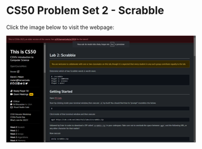 # CS50 Problem Set 2 - Scrabble

Click the image below to visit the webpage:

[![CS50 Problem Set](scrabble.png)](https://cs50.harvard.edu/x/2023/labs/2/)